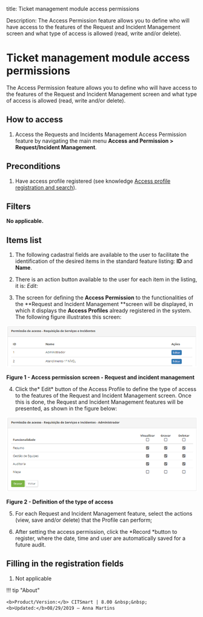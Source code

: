 title: Ticket management module access permissions

Description: The Access Permission feature allows you to define who will have access to the features of the Request and Incident Management screen and what type of access is allowed (read, write and/or delete).

# Ticket management module access permissions

The Access Permission feature allows you to define who will have access to the
features of the Request and Incident Management screen and what type of access
is allowed (read, write and/or delete).

How to access
-------------

1.  Access the Requests and Incidents Management Access Permission feature by
    navigating the main menu **Access and Permission > Request/Incident
    Management**.

Preconditions
-------------

1.  Have access profile registered (see knowledge [Access profile registration
    and search][1]).

Filters
-------

**No applicable.**

Items list
----------

1.  The following cadastral fields are available to the user to facilitate the
    identification of the desired items in the standard feature
    listing: **ID** and **Name**.

2.  There is an action button available to the user for each item in the
    listing, it is: *Edit:*

3.  The screen for defining the **Access Permission** to the functionalities of
    the **Request and Incident Management **screen will be displayed, in which
    it displays the **Access Profiles** already registered in the system. The
    following figure illustrates this screen:

   ![figure](images/permission-1.png)
   
   **Figure 1 - Access permission screen - Request and incident management**

4.  Click the* Edit* button of the Access Profile to define the type of access
    to the features of the Request and Incident Management screen. Once this is
    done, the Request and Incident Management features will be presented, as
    shown in the figure below:

   ![figure](images/permission-2.png)
   
   **Figure 2 - Definition of the type of access**

5.  For each Request and Incident Management feature, select the actions (view,
    save and/or delete) that the Profile can perform;

6.  After setting the access permission, click the *Record *button to register,
    where the date, time and user are automatically saved for a future audit.

Filling in the registration fields
----------------------------------

1.  Not applicable


[1]:/en-us/citsmart-platform-7/initial-settings/access-settings/profile/user-profile.html

!!! tip "About"

    <b>Product/Version:</b> CITSmart | 8.00 &nbsp;&nbsp;
    <b>Updated:</b>08/29/2019 – Anna Martins

